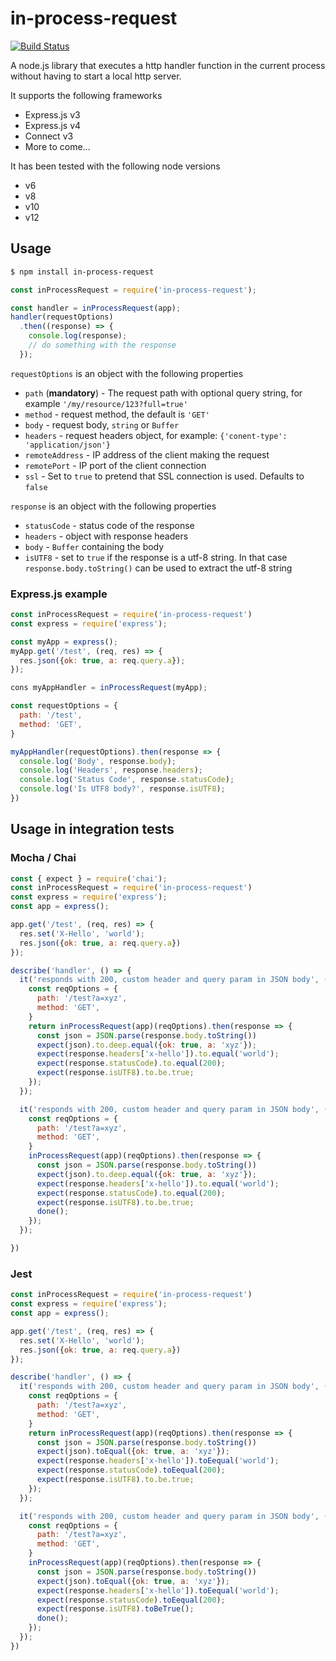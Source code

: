 # in-process-request

[![Build Status](https://travis-ci.org/janaz/in-process-request.svg?branch=master)](https://travis-ci.org/janaz/in-process-request)

A node.js library that executes a http handler function in the current process without having to start a local http server.

It supports the following frameworks
* Express.js v3
* Express.js v4
* Connect v3
* More to come...

It has been tested with the following node versions
* v6
* v8
* v10
* v12

## Usage

```sh
$ npm install in-process-request
```

```javascript
const inProcessRequest = require('in-process-request');

const handler = inProcessRequest(app);
handler(requestOptions)
  .then((response) => {
    console.log(response);
    // do something with the response
  });
```

`requestOptions` is an object with the following properties
* `path` (**mandatory**) - The request path with optional query string, for example `'/my/resource/123?full=true'`
* `method` - request method, the default is `'GET'`
* `body` - request body, `string` or `Buffer`
* `headers` - request headers object, for example: `{'conent-type': 'application/json'}`
* `remoteAddress` - IP address of the client making the request
* `remotePort` - IP port of the client connection
* `ssl` - Set to `true` to pretend that SSL connection is used. Defaults to `false`

`response` is an object with the following properties
* `statusCode` - status code of the response
* `headers` - object with response headers
* `body` - `Buffer` containing the body
* `isUTF8` - set to `true` if the response is a utf-8 string. In that case `response.body.toString()` can be used to extract the utf-8 string

### Express.js example

```javascript
const inProcessRequest = require('in-process-request')
const express = require('express');

const myApp = express();
myApp.get('/test', (req, res) => {
  res.json({ok: true, a: req.query.a});
});

cons myAppHandler = inProcessRequest(myApp);

const requestOptions = {
  path: '/test',
  method: 'GET',
}

myAppHandler(requestOptions).then(response => {
  console.log('Body', response.body);
  console.log('Headers', response.headers);
  console.log('Status Code', response.statusCode);
  console.log('Is UTF8 body?', response.isUTF8);
})
```


## Usage in integration tests

### Mocha / Chai

```javascript
const { expect } = require('chai');
const inProcessRequest = require('in-process-request')
const express = require('express');
const app = express();

app.get('/test', (req, res) => {
  res.set('X-Hello', 'world');
  res.json({ok: true, a: req.query.a})
});

describe('handler', () => {
  it('responds with 200, custom header and query param in JSON body', () => {
    const reqOptions = {
      path: '/test?a=xyz',
      method: 'GET',
    }
    return inProcessRequest(app)(reqOptions).then(response => {
      const json = JSON.parse(response.body.toString())
      expect(json).to.deep.equal({ok: true, a: 'xyz'});
      expect(response.headers['x-hello']).to.equal('world');
      expect(response.statusCode).to.equal(200);
      expect(response.isUTF8).to.be.true;
    });
  });

  it('responds with 200, custom header and query param in JSON body', (done) => {
    const reqOptions = {
      path: '/test?a=xyz',
      method: 'GET',
    }
    inProcessRequest(app)(reqOptions).then(response => {
      const json = JSON.parse(response.body.toString())
      expect(json).to.deep.equal({ok: true, a: 'xyz'});
      expect(response.headers['x-hello']).to.equal('world');
      expect(response.statusCode).to.equal(200);
      expect(response.isUTF8).to.be.true;
      done();
    });
  });

})

```

### Jest
```javascript
const inProcessRequest = require('in-process-request')
const express = require('express');
const app = express();

app.get('/test', (req, res) => {
  res.set('X-Hello', 'world');
  res.json({ok: true, a: req.query.a})
});

describe('handler', () => {
  it('responds with 200, custom header and query param in JSON body', () => {
    const reqOptions = {
      path: '/test?a=xyz',
      method: 'GET',
    }
    return inProcessRequest(app)(reqOptions).then(response => {
      const json = JSON.parse(response.body.toString())
      expect(json).toEqual({ok: true, a: 'xyz'});
      expect(response.headers['x-hello']).toEequal('world');
      expect(response.statusCode).toEequal(200);
      expect(response.isUTF8).to.be.true;
    });
  });

  it('responds with 200, custom header and query param in JSON body', (done) => {
    const reqOptions = {
      path: '/test?a=xyz',
      method: 'GET',
    }
    inProcessRequest(app)(reqOptions).then(response => {
      const json = JSON.parse(response.body.toString())
      expect(json).toEqual({ok: true, a: 'xyz'});
      expect(response.headers['x-hello']).toEequal('world');
      expect(response.statusCode).toEequal(200);
      expect(response.isUTF8).toBeTrue();
      done();
    });
  });
})

```
